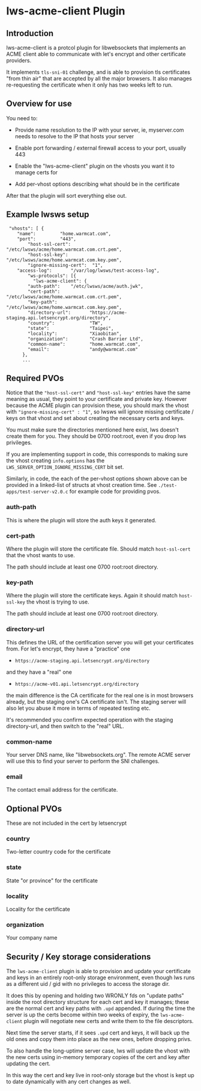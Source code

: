 lws-acme-client Plugin
======================

## Introduction

lws-acme-client is a protcol plugin for libwebsockets that implements an
ACME client able to communicate with let's encrypt and other certificate
providers.

It implements `tls-sni-01` challenge, and is able to provision tls certificates
"from thin air" that are accepted by all the major browsers.  It also manages
re-requesting the certificate when it only has two weeks left to run.

## Overview for use

You need to:

 - Provide name resolution to the IP with your server, ie, myserver.com needs to
 resolve to the IP that hosts your server
 
 - Enable port forwarding / external firewall access to your port, usually 443
 
 - Enable the "lws-acme-client" plugin on the vhosts you want it to manage
   certs for
 
 - Add per-vhost options describing what should be in the certificate
 
After that the plugin will sort everything else out.

## Example lwsws setup

```
 "vhosts": [ {
	"name": 		"home.warmcat.com",
	"port":			"443",
        "host-ssl-cert":        "/etc/lwsws/acme/home.warmcat.com.crt.pem",
        "host-ssl-key":         "/etc/lwsws/acme/home.warmcat.com.key.pem",
        "ignore-missing-cert":  "1",
	"access-log": 		"/var/log/lwsws/test-access-log",
        "ws-protocols": [{
       	  "lws-acme-client": {
	    "auth-path":	"/etc/lwsws/acme/auth.jwk",
	    "cert-path":           "/etc/lwsws/acme/home.warmcat.com.crt.pem",
	    "key-path":            "/etc/lwsws/acme/home.warmcat.com.key.pem",
	    "directory-url":       "https://acme-staging.api.letsencrypt.org/directory",
	    "country":             "TW",
	    "state":               "Taipei",
	    "locality":            "Xiaobitan",
	    "organization":        "Crash Barrier Ltd",
	    "common-name":         "home.warmcat.com",
	    "email":               "andy@warmcat.com"
	  },
	  ...
```

## Required PVOs

Notice that the `"host-ssl-cert"` and `"host-ssl-key"` entries have the same
meaning as usual, they point to your certificate and private key.  However
because the ACME plugin can provision these, you should mark the vhost with
`"ignore-missing-cert" : "1"`, so lwsws will ignore missing certificate / keys
on that vhost and set about creating the necessary certs and keys.

You must make sure the directories mentioned here exist, lws doesn't create them
for you.  They should be 0700 root:root, even if you drop lws privileges.

If you are implementing support in code, this corresponds to making sure the
vhost creating `info.options` has the `LWS_SERVER_OPTION_IGNORE_MISSING_CERT`
bit set.

Similarly, in code, the each of the per-vhost options shown above can be
provided in a linked-list of structs at vhost creation time.  See
`./test-apps/test-server-v2.0.c` for example code for providing pvos. 

### auth-path

This is where the plugin will store the auth keys it generated.

### cert-path

Where the plugin will store the certificate file.  Should match `host-ssl-cert`
that the vhost wants to use.

The path should include at least one 0700 root:root directory.

### key-path

Where the plugin will store the certificate keys.  Again it should match
`host-ssl-key` the vhost is trying to use.

The path should include at least one 0700 root:root directory.

### directory-url

This defines the URL of the certification server you will get your
certificates from.  For let's encrypt, they have a "practice" one

 - `https://acme-staging.api.letsencrypt.org/directory`

and they have a "real" one

 - `https://acme-v01.api.letsencrypt.org/directory`

the main difference is the CA certificate for the real one is in most browsers
already, but the staging one's CA certificate isn't.  The staging server will
also let you abuse it more in terms of repeated testing etc.

It's recommended you confirm expected operation with the staging directory-url,
and then switch to the "real" URL.

### common-name

Your server DNS name, like "libwebsockets.org".  The remote ACME server will
use this to find your server to perform the SNI challenges.

### email

The contact email address for the certificate.

## Optional PVOs

These are not included in the cert by letsencrypt

### country

Two-letter country code for the certificate

### state

State "or province" for the certificate

### locality

Locality for the certificate

### organization

Your company name

## Security / Key storage considerations

The `lws-acme-client` plugin is able to provision and update your certificate
and keys in an entirely root-only storage environment, even though lws runs
as a different uid / gid with no privileges to access the storage dir.

It does this by opening and holding two WRONLY fds on "update paths" inside the
root directory structure for each cert and key it manages; these are the normal
cert and key paths with `.upd` appended.  If during the time the server is up
the certs become within two weeks of expiry, the `lws-acme-client` plugin will
negotiate new certs and write them to the file descriptors.

Next time the server starts, if it sees `.upd` cert and keys, it will back up
the old ones and copy them into place as the new ones, before dropping privs.

To also handle the long-uptime server case, lws will update the vhost with the
new certs using in-memory temporary copies of the cert and key after updating
the cert.

In this way the cert and key live in root-only storage but the vhost is kept up
to date dynamically with any cert changes as well.